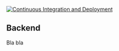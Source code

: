 [![Continuous Integration and Deployment](https://github.com/quoclinh1201/rosen-task-be/actions/workflows/ci-cd.yaml/badge.svg)](https://github.com/quoclinh1201/rosen-task-be/actions/workflows/ci-cd.yaml)

## Backend

Bla bla
